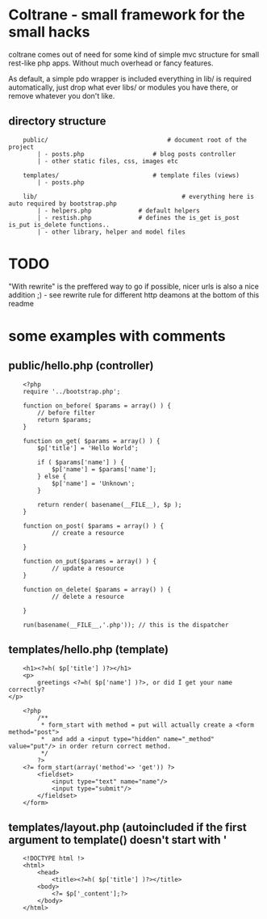 # Coltrane - small framework for the small hacks

coltrane comes out of need for some kind of simple mvc structure for small rest-like php apps.
Without much overhead or fancy features.

As default, a simple pdo wrapper is included
everything in lib/ is required automatically, just drop what ever libs/ or modules you have there, or remove whatever you don't like.

## directory structure 

		public/									# document root of the project
			| - posts.php					# blog posts controller
			| -	other static files, css, images etc

		templates/							# template files (views)
			| - posts.php

		lib/										# everything here is auto required by bootstrap.php
			| - helpers.php				# default helpers
			| - restish.php				# defines the is_get is_post is_put is_delete functions..
			| - other library, helper and model files


# TODO
"With rewrite" is the preffered way to go if possible, nicer urls is also a nice addition ;)
	- see rewrite rule for different http deamons at the bottom of this readme


# some examples with comments

## public/hello.php (controller)

		<?php
		require '../bootstrap.php';

		function on_before( $params = array() ) {
			// before filter
			return $params;
		}

		function on_get( $params = array() ) {
			$p['title'] = 'Hello World';

			if ( $params['name'] ) {
				$p['name'] = $params['name'];
			} else {
				$p['name'] = 'Unknown';
			}

			return render( basename(__FILE__), $p );
		}

		function on_post( $params = array() ) {
				// create a resource

		}

		function on_put($params = array() ) {
				// update a resource
		}

		function on_delete( $params = array() ) {
				// delete a resource

		}

		run(basename(__FILE__,'.php')); // this is the dispatcher


## templates/hello.php (template)

		<h1><?=h( $p['title'] )?></h1>
		<p>
			greetings <?=h( $p['name'] )?>, or did I get your name correctly?
    </p>

		<?php
			/**
			 * form_start with method = put will actually create a <form method="post">
			 *	and add a <input type="hidden" name="_method" value="put"/> in order return correct method.
			 */
			?>
		<?= form_start(array('method'=> 'get')) ?>
			<fieldset>
				<input type="text" name="name"/>
				<input type="submit"/>
			</fieldset>
		</form>

## templates/layout.php (autoincluded if the first argument to template() doesn't start with '

		<!DOCTYPE html !>
		<html>
			<head>
				<title><?=h( $p['title'] )?></title>
			<body>
				<?= $p['_content'];?>
			</body>
		</html>
